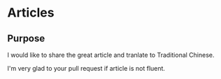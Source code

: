 # Articles

## Purpose
I would like to share the great article and tranlate to Traditional Chinese.

I'm very glad to your pull request if article is not fluent.
